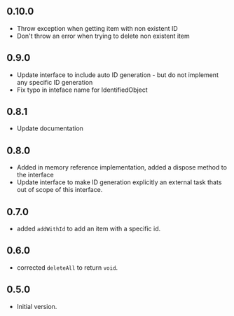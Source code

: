 ## 0.10.0

- Throw exception when getting item with non existent ID
- Don't throw an error when trying to delete non existent item

## 0.9.0

- Update interface to include auto ID generation - but do not implement any specific ID generation
- Fix typo in inteface name for IdentifiedObject

## 0.8.1

- Update documentation

## 0.8.0

- Added in memory reference implementation, added a dispose method to the interface
- Update interface to make ID generation explicitly an external task thats out of scope of this interface.

## 0.7.0

- added `addWithId` to add an item with a specific id.

## 0.6.0

- corrected `deleteAll` to return `void`.

## 0.5.0

- Initial version.

